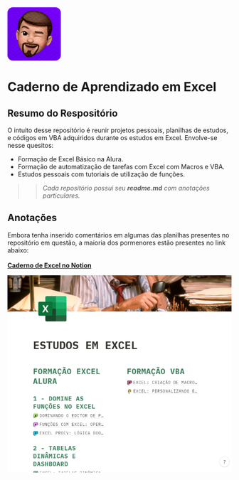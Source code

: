 <img src='./assets/pedro_memoji.png' width='120px'>

# **Caderno de Aprendizado em Excel**

## **Resumo do Respositório**
O intuito desse repositório é reunir projetos pessoais, planilhas de estudos, e códigos em VBA adquiridos durante os estudos em Excel. Envolve-se nesse quesitos:
- Formação de Excel Básico na Alura.
- Formação de automatização de tarefas com Excel com Macros e VBA.
- Estudos pessoais com tutoriais de utilização de funções.

>> _Cada repositório possui seu **readme.md** com anotações particulares._
## **Anotações**
Embora tenha inserido comentários em algumas das planilhas presentes no repositório em questão, a maioria dos pormenores estão presentes no link abaixo:<br><br>
**[Caderno de Excel no Notion](https://extreme-octopus-ecb.notion.site/ESTUDOS-EM-EXCEL-01191b9e62144dc2b1a20f921c35eb4e)**
<br>

![print do caderno de anotações do notion](./assets/caderno_notion.png#vitrinedev)
